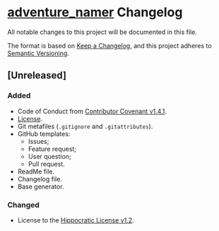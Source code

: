 # [adventure_namer](https://github.com/Nereare/adventure_namer) Changelog

All notable changes to this project will be documented in this file.

The format is based on [Keep a Changelog](https://keepachangelog.com/en/1.0.0/),
and this project adheres to [Semantic Versioning](https://semver.org/spec/v2.0.0.html).

## [Unreleased]

### Added
* Code of Conduct from [Contributor Covenant v1.4.1](https://www.contributor-covenant.org/).
* [License](LICENSE.md).
* Git metafiles (`.gitignore` and `.gitattributes`).
* GitHub templates:
  - Issues;
  - Feature request;
  - User question;
  - Pull request.
* ReadMe file.
* Changelog file.
* Base generator.

### Changed
* License to the [Hippocratic License v1.2](https://firstdonoharm.dev/).
